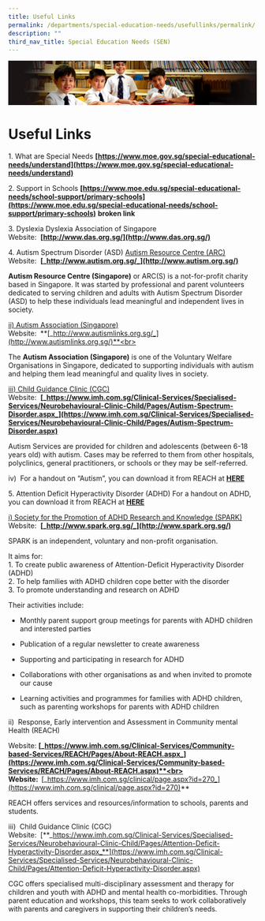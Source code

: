 ```yaml
---
title: Useful Links
permalink: /departments/special-education-needs/usefullinks/permalink/
description: ""
third_nav_title: Special Education Needs (SEN)
---
```

![](/images/Sub-banner1.jpg)

Useful Links
============

1\. What are Special Needs
**[https://www.moe.gov.sg/special-educational-needs/understand](https://www.moe.gov.sg/special-educational-needs/understand)**

2\. Support in Schools
**[https://www.moe.edu.sg/special-educational-needs/school-support/primary-schools](https://www.moe.edu.sg/special-educational-needs/school-support/primary-schools)** **broken link**

3\.  Dyslexia
Dyslexia Association of Singapore<br>
Website:&nbsp;&nbsp;**[http://www.das.org.sg/](http://www.das.org.sg/)**

4\.  Autism Spectrum Disorder (ASD)
<u>Autism Resource Centre (ARC)</u><br>
Website:&nbsp;&nbsp;**[_http://www.autism.org.sg/_](http://www.autism.org.sg/)**

**Autism Resource Centre (Singapore)**&nbsp;or ARC(S) is a not-for-profit charity based in Singapore. It was started by professional and parent volunteers dedicated to serving children and adults with Autism Spectrum Disorder (ASD) to help these individuals lead meaningful and independent lives in society.

<u>ii)  Autism Association (Singapore)</u><br>
Website:&nbsp;&nbsp;**[_http://www.autismlinks.org.sg/_](http://www.autismlinks.org.sg/)**<br>

The&nbsp;**Autism Association (Singapore)**&nbsp;is one of the Voluntary Welfare Organisations in Singapore, dedicated to supporting individuals with autism and helping them lead meaningful and quality lives in society.

<u>iii)  Child Guidance Clinic (CGC)</u><br>
Website:&nbsp;&nbsp;**[_https://www.imh.com.sg/Clinical-Services/Specialised-Services/Neurobehavioural-Clinic-Child/Pages/Autism-Spectrum-Disorder.aspx_](https://www.imh.com.sg/Clinical-Services/Specialised-Services/Neurobehavioural-Clinic-Child/Pages/Autism-Spectrum-Disorder.aspx)**

Autism Services&nbsp;are provided for children and adolescents (between 6-18 years old) with autism. Cases may be referred to them from other hospitals, polyclinics, general practitioners, or schools or they may be self-referred.

iv)&nbsp; For a handout on “Autism”, you can download it from REACH at&nbsp;**[HERE](hhttps://www.imh.com.sg/Documents/publications/service-brochures/for-children-and-adolescents/Brochure_NBC.pdf)**

5\. Attention Deficit Hyperactivity Disorder (ADHD)
For a handout on ADHD, you can download it from REACH at&nbsp;[**HERE**](https://www.imh.com.sg/uploadedfiles/Publications/Educational_Resources/ADHD.pdf)

<u>i)  Society for the Promotion of ADHD Research and Knowledge (SPARK)</u><br>
Website:&nbsp;&nbsp;**[_http://www.spark.org.sg/_](http://www.spark.org.sg/)**

SPARK is an independent, voluntary and non-profit organisation.

It aims for:<br>
1\. To create public awareness of Attention-Deficit Hyperactivity Disorder (ADHD)<br>
2\. To help families with ADHD children cope better with the disorder<br>
3\. To promote understanding and research on ADHD

Their activities include:  
  

*   Monthly parent support group meetings for parents with ADHD children and interested parties  
    
*   Publication of a regular newsletter to create awareness  
    
*   Supporting and participating in research for ADHD  
    
*   Collaborations with other organisations as and when invited to promote our cause  
    
*   Learning activities and programmes for families with ADHD children, such as parenting workshops for parents with ADHD children  
    
ii)&nbsp; Response, Early intervention and Assessment in Community mental Health (REACH)

Website:&nbsp;**[_https://www.imh.com.sg/Clinical-Services/Community-based-Services/REACH/Pages/About-REACH.aspx_](https://www.imh.com.sg/Clinical-Services/Community-based-Services/REACH/Pages/About-REACH.aspx)**<br>
Website:&nbsp;&nbsp;**[_https://www.imh.com.sg/clinical/page.aspx?id=270_](https://www.imh.com.sg/clinical/page.aspx?id=270)**

REACH offers services and resources/information to schools, parents and students.

iii)&nbsp; Child Guidance Clinic (CGC)<br>
Website:&nbsp;&nbsp;[**_https://www.imh.com.sg/Clinical-Services/Specialised-Services/Neurobehavioural-Clinic-Child/Pages/Attention-Deficit-Hyperactivity-Disorder.aspx_**](https://www.imh.com.sg/Clinical-Services/Specialised-Services/Neurobehavioural-Clinic-Child/Pages/Attention-Deficit-Hyperactivity-Disorder.aspx)

CGC offers specialised multi-disciplinary assessment and therapy for children and youth with ADHD and mental health co-morbidities. Through parent education and workshops, this team seeks to work collaboratively with parents and caregivers in supporting their children’s needs.